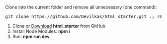 <p>Clone into the current folder and remove all unnecessary (one command):</p>

<pre>git clone https://github.com/Devilkas/html_starter.git .; rm -rf trunk .gitignore readme.md .git html_starter .editorconfig</pre>

<ol>
	<li>Clone or <a href="https://github.com/Devilkas/html_starter/archive/refs/heads/main.zip">Download</a> <strong>html_starter</strong> from GitHub</li>
	<li>Install Node Modules: <strong>npm i</strong></li>
	<li>Run: <strong>npm run dev</strong></li>
</ol>